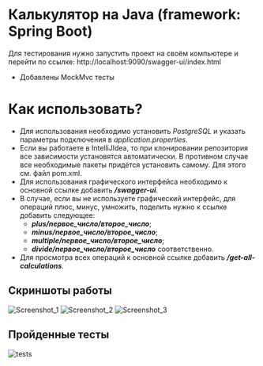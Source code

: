 # Калькулятор на Java (framework: Spring Boot)
Для тестирования нужно запустить проект на своём компьютере и перейти по ссылке: http://localhost:9090/swagger-ui/index.html
 - Добавлены MockMvc тесты
# Как использовать?
 - Для использования необходимо установить *PostgreSQL* и указать параметры подключения в *application.properties*.
 - Если вы работаете в IntelliJIdea, то при клонировании репозитория все зависимости установятся автоматически. В противном случае все необходимые пакеты придётся установить самому. Для этого см. файл pom.xml.
 - Для использования графического интерфейса необходимо к основной ссылке добавить  __*/swagger-ui*__.
 - В случае, если вы не используете графический интерфейс, для операций плюс, минус, умножить, поделить нужно к ссылке добавить следующее:
   - __*plus/nервое_число/второе_число*__;
   - __*minus/nервое_число/второе_число*__;
   - __*multiple/nервое_число/второе_число*__;
   - __*divide/nервое_число/второе_число*__
  соответственно.
 - Для просмотра всех операций к основной ссылке добавить __*/get-all-calculations*__.
## Скриншоты работы
![Screenshot_1](https://github.com/DJ-Von/Spring-Calculator/assets/16465651/931b9ba9-35e5-4c7d-a045-edcb654f640a)
![Screenshot_2](https://github.com/DJ-Von/Spring-Calculator/assets/16465651/83137bc1-dd51-4c1a-8ccc-07db370dcabc)
![Screenshot_3](https://github.com/DJ-Von/Spring-Calculator/assets/16465651/21aa684e-a629-4871-9b53-30090198bdf7)
<br>
## Пройденные тесты
![tests](https://github.com/DJ-Von/Spring-Calculator/assets/16465651/2c4f4a1d-4c51-42fc-86c6-1e54c1bf7745)
